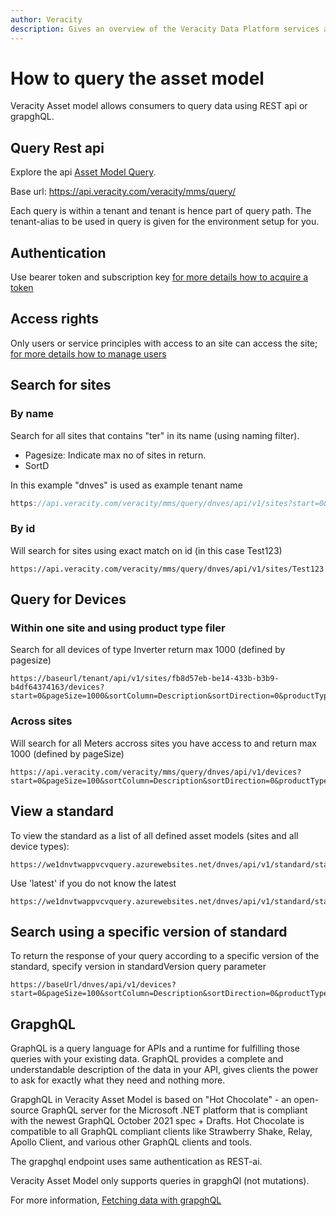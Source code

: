 ```yaml
---
author: Veracity
description: Gives an overview of the Veracity Data Platform services and related components.
---
```


# How to query the asset model

Veracity Asset model allows consumers to query data using REST api or grapghQL.

## Query Rest api
Explore the api [Asset Model Query](https://developer.veracity.com/docs/section/api-explorer/76904bcb-1aaf-4a2f-8512-3af36fdadb2f/developerportal/DataFabric-MMS-Query-API-swagger.json). 

Base url: https://api.veracity.com/veracity/mms/query/

Each query is within a tenant and tenant is hence part of query path. 
The tenant-alias to be used in query is given for the environment setup for you.

## Authentication
Use bearer token and subscription key [for more details how to acquire a token](..authentication.md)

## Access rights
Only users or service principles with access to an site can access the site; [for more details how to manage users](accesscontrol.md)


## Search for sites
### By name
Search for all sites that contains "ter" in its name (using naming filter).
- Pagesize: Indicate max no of sites in return.
- SortD

In this example "dnves" is used as example tenant name
```cs
https://api.veracity.com/veracity/mms/query/dnves/api/v1/sites?start=0&pageSize=10&sortColumn=SiteName&sortDirection=0&nameFilter=ter

```
### By id
Will search for sites using exact match on id (in this case Test123)
```
https://api.veracity.com/veracity/mms/query/dnves/api/v1/sites/Test123
```

## Query for Devices
### Within one site and using product type filer
Search for all devices of type Inverter  return max 1000 (defined by pagesize)
```
https://baseurl/tenant/api/v1/sites/fb8d57eb-be14-433b-b3b9-b4df64374163/devices?start=0&pageSize=1000&sortColumn=Description&sortDirection=0&productTypeFilter=Inverter
```

### Across sites 
Will search for all Meters accross sites you have access to and return max 1000 (defined by pageSize)
```
https://api.veracity.com/veracity/mms/query/dnves/api/v1/devices?start=0&pageSize=100&sortColumn=Description&sortDirection=0&productTypeFilter=Meter
```

## View a standard

To view the standard as a list of all defined asset models (sites and all device types):
```
https://we1dnvtwappvcvquery.azurewebsites.net/dnves/api/v1/standard/standards/3.1.1
```
Use 'latest' if you do not know the latest 
```
https://we1dnvtwappvcvquery.azurewebsites.net/dnves/api/v1/standard/standards/latest
```

## Search using a specific version of standard
To return the response of your query according to a specific version of the standard, specify version in standardVersion query parameter
```
https://baseUrl/dnves/api/v1/devices?start=0&pageSize=100&sortColumn=Description&sortDirection=0&productTypeFilter=Meter&standardVersion=3.1.1

```


## GrapghQL
GraphQL is a query language for APIs and a runtime for fulfilling those queries with your existing data. GraphQL provides a complete and understandable description of the data in your API, gives clients the power to ask for exactly what they need and nothing more.

GrapghQL in Veracity Asset Model is based on "Hot Chocolate" - an open-source GraphQL server for the Microsoft .NET platform that is compliant with the newest GraphQL October 2021 spec + Drafts. Hot Chocolate is compatible to all GraphQL compliant clients like Strawberry Shake, Relay, Apollo Client, and various other GraphQL clients and tools.

The grapghql endpoint uses same authentication as REST-ai.

Veracity Asset Model only supports queries in grapghQl (not mutations).

For more information, [Fetching data with grapghQL](https://chillicream.com/docs/hotchocolate/v13/fetching-data)